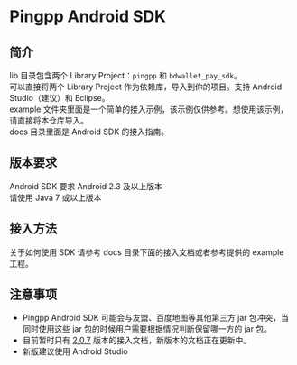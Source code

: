 Pingpp Android SDK
============

## 简介
lib 目录包含两个 Library Project：`pingpp` 和 `bdwallet_pay_sdk`。  
可以直接将两个 Library Project 作为依赖库，导入到你的项目。支持 Android Studio（建议）和 Eclipse。  
example 文件夹里面是一个简单的接入示例，该示例仅供参考。想使用该示例，请直接将本仓库导入。  
docs 目录里面是 Android SDK 的接入指南。

## 版本要求
Android SDK 要求 Android 2.3 及以上版本  
请使用 Java 7 或以上版本

## 接入方法
关于如何使用 SDK 请参考 docs 目录下面的接入文档或者参考提供的 example 工程。

## 注意事项
* Pingpp Android SDK 可能会与友盟、百度地图等其他第三方 jar 包冲突，当同时使用这些 jar 包的时候用户需要根据情况判断保留哪一方的 jar 包。
* 目前暂时只有 [2.0.7](https://github.com/PingPlusPlus/pingpp-android/tree/2.0.7) 版本的接入文档，新版本的文档正在更新中。
* 新版建议使用 Android Studio